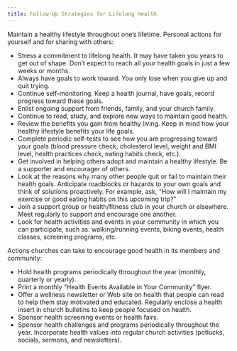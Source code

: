 ```yaml
---
title: Follow-Up Strategies for Lifelong Health
---
```


Maintain a healthy lifestyle throughout one’s lifetime. Personal actions for yourself and for sharing with others:

- Stress a commitment to lifelong health. It may have taken you years to get out of shape. Don’t expect to reach all your health goals in just a few weeks or months.
- Always have goals to work toward. You only lose when you give up and quit trying.
- Continue self-monitoring. Keep a health journal, have goals, record progress toward these goals.
- Enlist ongoing support from friends, family, and your church family.
- Continue to read, study, and explore new ways to maintain good health.
- Review the benefits you gain from healthy living. Keep in mind how your healthy lifestyle benefits your life goals.
- Complete periodic self-tests to see how you are progressing toward your goals (blood pressure check, cholesterol level, weight and BMI level, health practices check, eating habits check, etc.).
- Get involved in helping others adopt and maintain a healthy lifestyle. Be a supporter and encourager of others.
- Look at the reasons why many other people quit or fail to maintain their health goals. Anticipate roadblocks or hazards to your own goals and think of solutions proactively. For example, ask, “How will I maintain my exercise or good eating habits on this upcoming trip?”
- Join a support group or health/fitness club in your church or elsewhere. Meet regularly to support and encourage one another.
- Look for health activities and events in your community in which you can participate, such as: walking/running events, biking events, health classes, screening programs, etc.

Actions churches can take to encourage good health in its members and community:

- Hold health programs periodically throughout the year (monthly, quarterly or yearly).
- Print a monthly “Health Events Available in Your Community” flyer.
- Offer a wellness newsletter or Web site on health that people can read to help them stay motivated and educated. Regularly enclose a health insert in church bulletins to keep people focused on health.
- Sponsor health screening events or health fairs.
- Sponsor health challenges and programs periodically throughout the year. Incorporate health values into regular church activities (potlucks, socials, sermons, and newsletters).